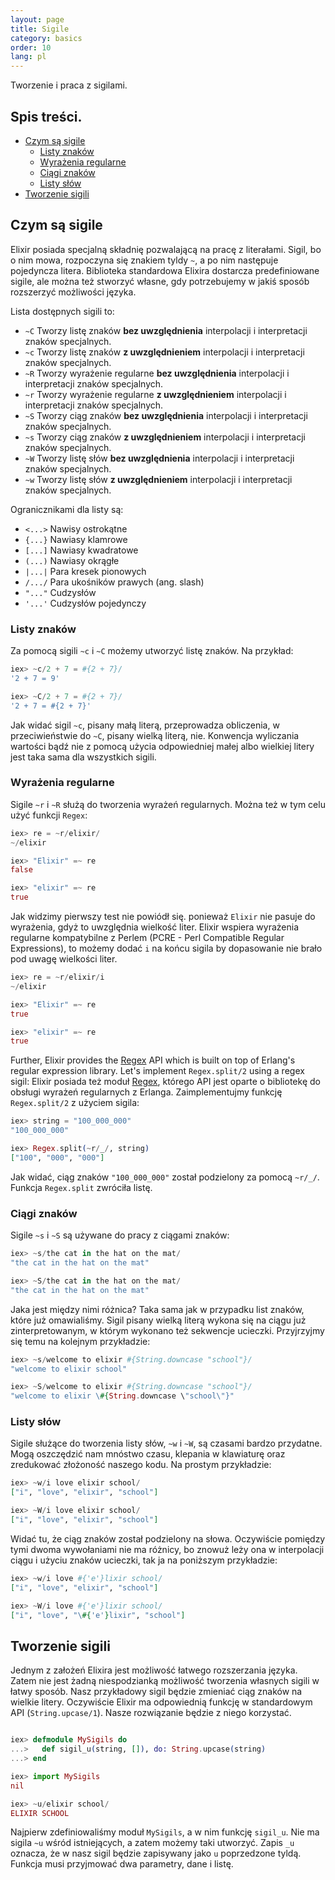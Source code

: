 ```yaml
---
layout: page
title: Sigile
category: basics
order: 10
lang: pl
---
```


Tworzenie i praca z sigilami.

## Spis treści.

- [Czym są sigile](#Czym-są-sigile)
  - [Listy znaków](#Listy-znaków)
  - [Wyrażenia regularne](#Wyrażenia-regularne)
  - [Ciągi znaków](#Ciągi-znaków)
  - [Listy słów](#Listy-słów)
- [Tworzenie sigili](#Tworzenie-sigili)

## Czym są sigile

Elixir posiada specjalną składnię pozwalającą na pracę z literałami. Sigil, bo o nim mowa,  rozpoczyna się znakiem 
tyldy `~`, a po nim następuje pojedyncza litera. Biblioteka standardowa Elixira dostarcza predefiniowane sigile, ale 
można też stworzyć własne, gdy potrzebujemy w jakiś sposób rozszerzyć możliwości języka. 

Lista dostępnych sigili to:

  - `~C` Tworzy listę znaków **bez uwzględnienia** interpolacji i interpretacji znaków specjalnych.
  - `~c` Tworzy listę znaków **z uwzględnieniem** interpolacji i interpretacji znaków specjalnych.
  - `~R` Tworzy wyrażenie regularne **bez uwzględnienia** interpolacji i interpretacji znaków specjalnych.
  - `~r` Tworzy wyrażenie regularne **z uwzględnieniem** interpolacji i interpretacji znaków specjalnych.
  - `~S` Tworzy ciąg znaków **bez uwzględnienia** interpolacji i interpretacji znaków specjalnych.
  - `~s` Tworzy ciąg znaków **z uwzględnieniem** interpolacji i interpretacji znaków specjalnych.
  - `~W` Tworzy listę słów **bez uwzględnienia** interpolacji i interpretacji znaków specjalnych.
  - `~w` Tworzy listę słów **z uwzględnieniem** interpolacji i interpretacji znaków specjalnych.

Ogranicznikami dla listy są:

  - `<...>` Nawisy ostrokątne
  - `{...}` Nawiasy klamrowe
  - `[...]` Nawiasy kwadratowe
  - `(...)` Nawiasy okrągłe
  - `|...|` Para kresek pionowych
  - `/.../` Para ukośników prawych (ang. slash)
  - `"..."` Cudzysłów
  - `'...'` Cudzysłów pojedynczy

### Listy znaków

Za pomocą sigili `~c` i `~C` możemy utworzyć listę znaków. Na przykład:

```elixir
iex> ~c/2 + 7 = #{2 + 7}/
'2 + 7 = 9'

iex> ~C/2 + 7 = #{2 + 7}/
'2 + 7 = #{2 + 7}'
```

Jak widać sigil `~c`, pisany małą literą, przeprowadza obliczenia, w przeciwieństwie do `~C`, pisany wielką literą, nie.
 Konwencja wyliczania wartości bądź nie z pomocą użycia odpowiedniej małej albo wielkiej litery jest taka sama dla 
 wszystkich sigili.

### Wyrażenia regularne

Sigile `~r` i `~R` służą do tworzenia wyrażeń regularnych. Można też w tym celu użyć funkcji `Regex`:

```elixir
iex> re = ~r/elixir/
~/elixir

iex> "Elixir" =~ re
false

iex> "elixir" =~ re
true
```

Jak widzimy pierwszy test nie powiódł się. ponieważ `Elixir` nie pasuje do wyrażenia, gdyż to uwzględnia wielkość 
liter. Elixir wspiera wyrażenia regularne kompatybilne z Perlem (PCRE - Perl Compatible Regular Expressions), to 
możemy dodać `i` na końcu sigila by dopasowanie nie brało pod uwagę wielkości liter. 

```elixir
iex> re = ~r/elixir/i
~/elixir

iex> "Elixir" =~ re
true

iex> "elixir" =~ re
true
```

Further, Elixir provides the [Regex](http://elixir-lang.org/docs/stable/elixir/Regex.html) API which is built on top of Erlang's regular expression library. Let's implement `Regex.split/2` using a regex sigil:
Elixir posiada też moduł [Regex](http://elixir-lang.org/docs/stable/elixir/Regex.html), którego API jest oparte o 
bibliotekę do obsługi wyrażeń  regularnych z Erlanga. Zaimplementujmy funkcję `Regex.split/2` z użyciem sigila:  

```elixir
iex> string = "100_000_000"
"100_000_000"

iex> Regex.split(~r/_/, string)
["100", "000", "000"]
```

Jak widać, ciąg znaków  `"100_000_000"` został podzielony za pomocą `~r/_/`. Funkcja `Regex.split` zwróciła listę.

### Ciągi znaków

Sigile `~s` i `~S` są używane do pracy z ciągami znaków:

```elixir
iex> ~s/the cat in the hat on the mat/
"the cat in the hat on the mat"

iex> ~S/the cat in the hat on the mat/
"the cat in the hat on the mat"
```
Jaka jest między nimi różnica? Taka sama jak w przypadku list znaków, które już omawialiśmy. Sigil pisany wielką 
literą wykona się na ciągu już zinterpretowanym, w którym wykonano też sekwencje ucieczki. Przyjrzyjmy się temu na 
kolejnym przykładzie:

```elixir
iex> ~s/welcome to elixir #{String.downcase "school"}/
"welcome to elixir school"

iex> ~S/welcome to elixir #{String.downcase "school"}/
"welcome to elixir \#{String.downcase \"school\"}"
```

### Listy słów

Sigile służące do tworzenia listy słów, `~w` i `~W`, są czasami bardzo przydatne. Mogą oszczędzić nam mnóstwo czasu, 
klepania w klawiaturę oraz zredukować złożoność naszego kodu. Na prostym przykładzie:

```elixir
iex> ~w/i love elixir school/
["i", "love", "elixir", "school"]

iex> ~W/i love elixir school/
["i", "love", "elixir", "school"]
```

Widać tu, że ciąg znaków został podzielony na słowa. Oczywiście pomiędzy tymi dwoma wywołaniami nie ma różnicy, bo 
znowuż leży ona w interpolacji ciągu i użyciu znaków ucieczki, tak ja na poniższym przykładzie:

```elixir
iex> ~w/i love #{'e'}lixir school/
["i", "love", "elixir", "school"]

iex> ~W/i love #{'e'}lixir school/
["i", "love", "\#{'e'}lixir", "school"]
```

## Tworzenie sigili

Jednym z założeń Elixira jest możliwość łatwego rozszerzania języka. Zatem nie jest żadną niespodzianką możliwość 
tworzenia własnych sigili w łatwy sposób. Nasz przykładowy sigil będzie zmieniać ciąg znaków na wielkie litery. 
Oczywiście Elixir ma odpowiednią funkcję w standardowym API (`String.upcase/1`). Nasze rozwiązanie będzie z niego 
korzystać.

```elixir

iex> defmodule MySigils do
...>   def sigil_u(string, []), do: String.upcase(string)
...> end

iex> import MySigils
nil

iex> ~u/elixir school/
ELIXIR SCHOOL
```

Najpierw zdefiniowaliśmy moduł `MySigils`, a w nim funkcję `sigil_u`. Nie ma sigila `~u` wśród istniejących, a zatem 
możemy taki utworzyć. Zapis `_u` oznacza, że w nasz sigil będzie zapisywany jako `u` poprzedzone tyldą. Funkcja musi
 przyjmować dwa parametry, dane i listę. 
